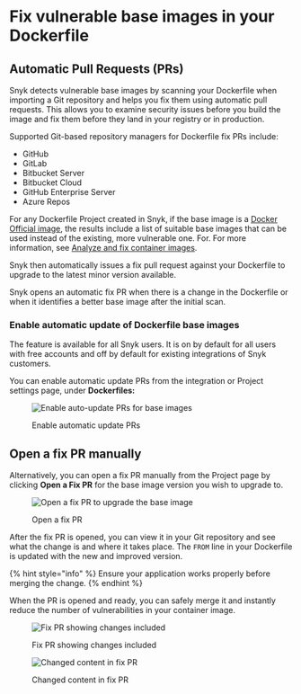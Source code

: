 # Fix vulnerable base images in your Dockerfile

## Automatic Pull Requests (PRs)

Snyk detects vulnerable base images by scanning your Dockerfile when importing a Git repository and helps you fix them using automatic pull requests. This allows you to examine security issues before you build the image and fix them before they land in your registry or in production.

Supported Git-based repository managers for Dockerfile fix PRs include:

* GitHub
* GitLab
* Bitbucket Server
* Bitbucket Cloud
* GitHub Enterprise Server
* Azure Repos

For any Dockerfile Project created in Snyk, if the base image is a [Docker Official image](https://docs.docker.com/docker-hub/official\_images/), the results include a list of suitable base images that can be used instead of the existing, more vulnerable one. For. For more information, see [Analyze and fix container images](../use-snyk-container/analyze-and-fix-container-images.md).

Snyk then automatically issues a fix pull request against your Dockerfile to upgrade to the latest minor version available.

Snyk opens an automatic fix PR when there is a change in the Dockerfile or when it identifies a better base image after the initial scan.

### Enable automatic update of Dockerfile base images

The feature is available for all Snyk users. It is on by default for all users with free accounts and off by default for existing integrations of Snyk customers.

You can enable automatic update PRs from the integration or Project settings page, under  **Dockerfiles:**

<div align="left">

<figure><img src="../../../.gitbook/assets/enable_automatic_PRs.png" alt="Enable auto-update PRs for base images"><figcaption><p>Enable automatic update PRs</p></figcaption></figure>

</div>

## Open a fix PR manually

Alternatively, you can open a fix PR manually from the Project page by clicking **Open a Fix PR** for the base image version you wish to upgrade to.

<figure><img src="../../../.gitbook/assets/open_fix_PR (1).png" alt="Open a fix PR to upgrade the base image"><figcaption><p>Open a fix PR</p></figcaption></figure>

After the fix PR is opened, you can view it in your Git repository and see what the change is and where it takes place. The `FROM` line in your Dockerfile is updated with the new and improved version.

{% hint style="info" %}
Ensure your application works properly before merging the change.
{% endhint %}

When the PR is opened and ready, you can safely merge it and instantly reduce the number of vulnerabilities in your container image.

<figure><img src="../../../.gitbook/assets/mceclip1-1-.png" alt="Fix PR showing changes included"><figcaption><p>Fix PR showing changes included</p></figcaption></figure>

<figure><img src="../../../.gitbook/assets/mceclip2.png" alt="Changed content in fix PR"><figcaption><p>Changed content in fix PR</p></figcaption></figure>
